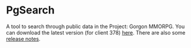 # PgSearch

A tool to search through public data in the Project: Gorgon MMORPG. You can download the latest version (for client 378) [here](https://github.com/dlebansais/PgSearch-Disclosed/releases/download/v1.1.378.584/PgSearch.exe).
There are also some [release notes](https://github.com/dlebansais/PgSearch-Disclosed/blob/master/ReleaseNotes.md).
